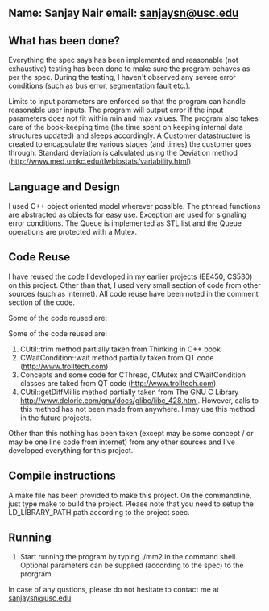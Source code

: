 Name:     Sanjay Nair
email:    sanjaysn@usc.edu
--------------------------------

What has been done?
-----------------
Everything the spec says has been implemented and reasonable (not exhaustive) testing has been done to make sure the program behaves as per the spec. During the testing, I haven't observed any severe error conditions (such as bus error, segmentation fault etc.). 

Limits to input parameters are enforced so that the program can handle reasonable user inputs. The program will output error if the input parameters does not fit within min and max values. The program also takes care of the book-keeping time (the time spent on keeping internal data structures updated) and sleeps accordingly. A Customer datastructure is created to encapsulate the various stages (and times) the customer goes through. Standard deviation is calculated using the Deviation method (http://www.med.umkc.edu/tlwbiostats/variability.html).

Language and Design
-------------------
I used C++ object oriented model wherever possible. The pthread functions are abstracted as objects for easy use. Exception are used for signaling error conditions. The Queue is implemented as STL list and the Queue operations are protected with a Mutex. 

Code Reuse
-----------
I have reused the code I developed in my earlier projects (EE450, CS530) on this project. Other than that, I used very small section of code from other sources (such as internet). All code reuse have been noted in the comment section of the code.

Some of the code reused are:

Some of the code reused are:
1. CUtil::trim method partially taken from Thinking in C++ book
2. CWaitCondition::wait method partially taken from QT code (http://www.trolltech.com)
3. Concepts and some code for CThread, CMutex and CWaitCondition classes are taked from QT code (http://www.trolltech.com).
4. CUtil::getDiffMillis method partially taken from The GNU C Library
  http://www.delorie.com/gnu/docs/glibc/libc_428.html. However, calls to this method has not been made from anywhere. I may use this method in the future projects.


Other than this nothing has been taken (except may be some concept / or may be one line code from internet)  from any other sources and I've developed everything for this project.

Compile instructions
-------------------
A make file has been provided to make this project.
On the commandline, just type make to build the project. Please note that you need to setup the LD_LIBRARY_PATH path according to the project spec.

Running
--------
1. Start running the program by typing ./mm2 in the command shell. Optional parameters can be supplied (according to the spec) to the prorgram.

In case of any qustions, please do not hesitate to contact me at sanjaysn@usc.edu

